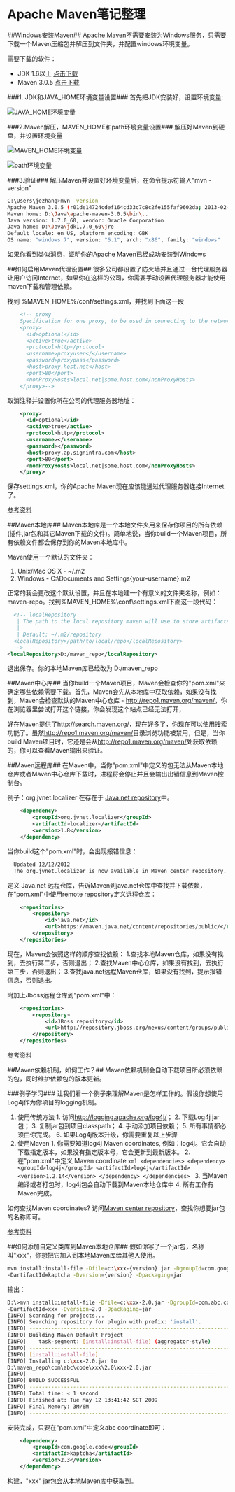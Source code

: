 Apache Maven笔记整理
====================
##Windows安装Maven##
[Apache Maven](http://maven.apache.org/)不需要安装为Windows服务，只需要下载一个Maven压缩包并解压到文件夹，并配置windows环境变量。

需要下载的软件：
  - JDK 1.6以上 [点击下载](http://www.oracle.com/technetwork/java/javase/archive-139210.html)
  - Maven 3.0.5 [点击下载](http://mirrors.hust.edu.cn/apache/maven/maven-3/3.0.5/binaries/apache-maven-3.0.5-bin.zip)

###1. JDK和JAVA_HOME环境变量设置###
首先把JDK安装好，设置环境变量:

![JAVA_HOME环境变量](img/java_home_env.png)

###2.Maven解压，MAVEN_HOME和path环境变量设置###
解压好Maven到硬盘，并设置环境变量

![MAVEN_HOME环境变量](img/maven_home_env.png)

![path环境变量](img/path.png)

###3.验证###
解压Maven并设置好环境变量后，在命令提示符输入"mvn -version"
```sh
C:\Users\jezhang>mvn -version
Apache Maven 3.0.5 (r01de14724cdef164cd33c7c8c2fe155faf9602da; 2013-02-19 21:51:28+0800)
Maven home: D:\Java\apache-maven-3.0.5\bin\..
Java version: 1.7.0_60, vendor: Oracle Corporation
Java home: D:\Java\jdk1.7.0_60\jre
Default locale: en_US, platform encoding: GBK
OS name: "windows 7", version: "6.1", arch: "x86", family: "windows"
```
如果你看到类似消息，证明你的Apache Maven已经成功安装到Windows

##如何启用Maven代理设置##
很多公司都设置了防火墙并且通过一台代理服务器让用户访问Internet，如果你在这样的公司，你需要手动设置代理服务器才能使用maven下载和管理依赖。

找到 %MAVEN_HOME%/conf/settings.xml，并找到下面这一段
```xml
    <!-- proxy
    Specification for one proxy, to be used in connecting to the network.
    <proxy>
      <id>optional</id>
      <active>true</active>
      <protocol>http</protocol>
      <username>proxyuser</</username>
      <password>proxypass</password>
      <host>proxy.host.net</host>
      <port>80</port>
      <nonProxyHosts>local.net|some.host.com</nonProxyHosts>
    </proxy>-->
```
取消注释并设置你所在公司的代理服务器地址：
```xml
    <proxy>
      <id>optional</id>
      <active>true</active>
      <protocol>http</protocol>
      <username></username>
      <password></password>
      <host>proxy.ap.signintra.com</host>
      <port>80</port>
      <nonProxyHosts>local.net|some.host.com</nonProxyHosts>
    </proxy>
```
保存settings.xml，你的Apache Maven现在应该能通过代理服务器连接Internet了。

[参考资料](http://maven.apache.org/guides/mini/guide-proxies.html)


##Maven本地库##
Maven本地库是一个本地文件夹用来保存你项目的所有依赖(插件,jar包和其它Maven下载的文件)。简单地说，当你build一个Maven项目，所有依赖文件都会保存到你的Maven本地库中。

Maven使用一个默认的文件夹：
  1. Unix/Mac OS X - ~/.m2
  2. Windows - C:\Documents and Settings\{your-username}\.m2

正常的我会更改这个默认设置，并且在本地建一个有意义的文件夹名称，例如：maven-repo。找到%MAVEN_HOME%\conf\settings.xml下面这一段代码：
```xml
  <!-- localRepository
   | The path to the local repository maven will use to store artifacts.
   |
   | Default: ~/.m2/repository
  <localRepository>/path/to/local/repo</localRepository>
  -->
<localRepository>D:/maven_repo</localRepository>
```
退出保存。你的本地Maven库已经改为 D:/maven_repo

##Maven中心库##
当你build一个Maven项目，Maven会检查你的"pom.xml"来确定哪些依赖需要下载。首先，Maven会先从本地库中获取依赖，如果没有找到，Maven会检查默认的Maven中心仓库 - <http://repo1.maven.org/maven/>，你在浏览器里尝试打开这个链接，你会发现这个站点已经无法打开，

好在Maven提供了<http://search.maven.org/>，现在好多了，你现在可以使用搜索功能了。虽然<http://repo1.maven.org/maven/>目录浏览功能被禁用，但是，当你build Maven项目时，它还是会从<http://repo1.maven.org/maven/>处获取依赖的，你可以查看Maven输出来验证。

##Maven远程库##
在Maven中，当你"pom.xml"中定义的包无法从Maven本地仓库或者Maven中心仓库下载时，进程将会停止并且会输出出错信息到Maven控制台。

例子：org.jvnet.localizer 在存在于 [Java.net repository](https://maven.java.net/content/repositories/public/)中。
```xml
    <dependency>
        <groupId>org.jvnet.localizer</groupId>
        <artifactId>localizer</artifactId>
        <version>1.8</version>
    </dependency>
```
当你build这个"pom.xml"时，会出现报错信息：
```bash
  Updated 12/12/2012
  The org.jvnet.localizer is now available in Maven center repository.
```
定义 Java.net 远程仓库，告诉Maven到java.net仓库中查找并下载依赖，在"pom.xml"中使用remote repository定义远程仓库：
```xml
    <repositories>
        <repository>
            <id>java.net</id>
            <url>https://maven.java.net/content/repositories/public/</url>
        </repository>
    </repositories>
```
现在，Maven会依照这样的顺序查找依赖：
  1.查找本地Maven仓库，如果没有找到，去执行第二步，否则退出；
  2.查找Maven中心仓库，如果没有找到，去执行第三步，否则退出；
  3.查找java.net远程Maven仓库，如果没有找到，提示报错信息，否则退出。

附加上Jboss远程仓库到"pom.xml"中：
```xml
    <repositories>
        <repository>
            <id>JBoss repository</id>
            <url>http://repository.jboss.org/nexus/content/groups/public/</url>
        </repository>
    </repositories>
```
[参考资料](http://maven2-repository.java.net/)

##Maven依赖机制，如何工作？##
Maven依赖机制会自动下载项目所必须依赖的包，同时维护依赖包的版本更新。

###例子学习###
让我们看一个例子来理解Maven是怎样工作的。假设你想使用Log4j作为你项目的logging机制。

  1. 使用传统方法
    1. 访问<http://logging.apache.org/log4j/>；
    2. 下载Log4j jar包；
    3. 复制jar包到项目classpath；
    4. 手动添加项目依赖；
    5. 所有事情都必须由你完成。
    6. 如果Log4j版本升级，你需要重复以上步骤
  2. 使用Maven
    1. 你需要知道log4j Maven coordinates, 例如：log4j。它会自动下载指定版本，如果没有指定版本号，它会更新到最新版本。
    2. 在"pom.xml"中定义 Maven coordinate
    ```xml
        <dependencies>
            <dependency>
                <groupId>log4j</groupId>
                <artifactId>log4j</artifactId>
                <version>1.2.14</version>
            </dependency>
        </dependencies>
    ```
    3. 当Maven编译或者打包时，log4j包会自动下载到Maven本地仓库中
    4. 所有工作有Maven完成。

如何查找Maven coordinates?
访问[Maven center repository](http://search.maven.org/)，查找你想要jar包的名称即可。

[参考资料](http://maven.apache.org/guides/introduction/introduction-to-dependency-mechanism.html)

##如何添加自定义类库到Maven本地仓库##
假如你写了一个jar包，名称叫"xxx"，你想把它加入到本地Maven库给其他人使用。
```sh
mvn install:install-file -Dfile=c:\xxx-{version}.jar -DgroupId=com.google.code 
-DartifactId=kaptcha -Dversion={version} -Dpackaging=jar
```
输出：
```sh
D:\>mvn install:install-file -Dfile=c:\xxx-2.0.jar -DgroupId=com.abc.code 
-DartifactId=xxx -Dversion=2.0 -Dpackaging=jar
[INFO] Scanning for projects...
[INFO] Searching repository for plugin with prefix: 'install'.
[INFO] ------------------------------------------------------------------------
[INFO] Building Maven Default Project
[INFO]    task-segment: [install:install-file] (aggregator-style)
[INFO] ------------------------------------------------------------------------
[INFO] [install:install-file]
[INFO] Installing c:\xxx-2.0.jar to 
D:\maven_repo\com\abc\code\xxx\2.0\xxx-2.0.jar
[INFO] ------------------------------------------------------------------------
[INFO] BUILD SUCCESSFUL
[INFO] ------------------------------------------------------------------------
[INFO] Total time: < 1 second
[INFO] Finished at: Tue May 12 13:41:42 SGT 2009
[INFO] Final Memory: 3M/6M
[INFO] ------------------------------------------------------------------------
```
安装完成，只要在"pom.xml"中定义abc coordinate即可：
```xml
    <dependency>
        <groupId>com.google.code</groupId>
        <artifactId>kaptcha</artifactId>
        <version>2.3</version>
    </dependency>
```
构建，"xxx" jar包会从本地Maven库中获取到。
